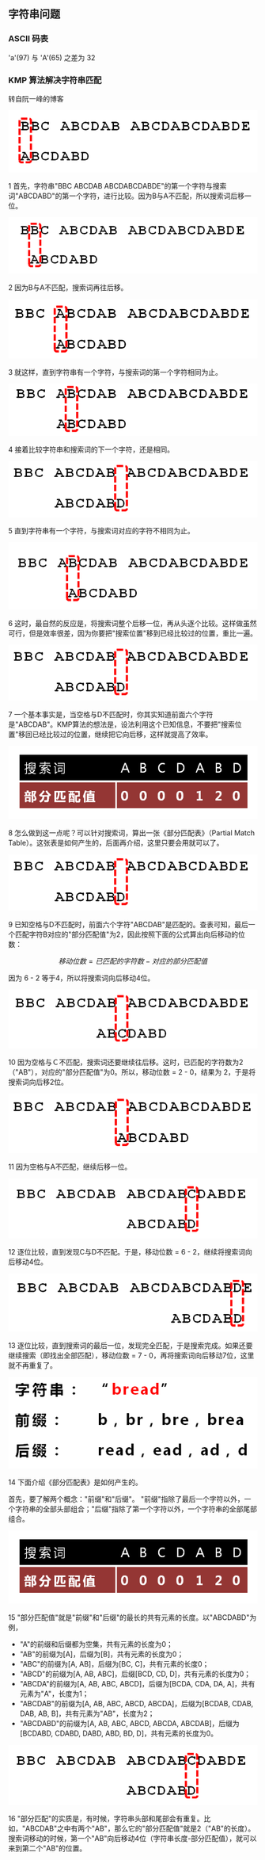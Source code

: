## 字符串问题

### ASCII 码表

'a'(97) 与 'A'(65) 之差为 32

### KMP 算法解决字符串匹配

转自阮一峰的博客

![](../figs/kmp1.png)

1 首先，字符串"BBC ABCDAB ABCDABCDABDE"的第一个字符与搜索词"ABCDABD"的第一个字符，进行比较。因为B与A不匹配，所以搜索词后移一位。

![](../figs/kmp2.png)

2 因为B与A不匹配，搜索词再往后移。

![](../figs/kmp3.png)

3 就这样，直到字符串有一个字符，与搜索词的第一个字符相同为止。

![](../figs/kmp4.png)

4 接着比较字符串和搜索词的下一个字符，还是相同。

![](../figs/kmp5.png)

5 直到字符串有一个字符，与搜索词对应的字符不相同为止。

![](../figs/kmp6.png)

6 这时，最自然的反应是，将搜索词整个后移一位，再从头逐个比较。这样做虽然可行，但是效率很差，因为你要把"搜索位置"移到已经比较过的位置，重比一遍。

![](../figs/kmp7.png)

7 一个基本事实是，当空格与D不匹配时，你其实知道前面六个字符是"ABCDAB"。KMP算法的想法是，设法利用这个已知信息，不要把"搜索位置"移回已经比较过的位置，继续把它向后移，这样就提高了效率。

![](../figs/kmp8.png)

8 怎么做到这一点呢？可以针对搜索词，算出一张《部分匹配表》（Partial Match Table）。这张表是如何产生的，后面再介绍，这里只要会用就可以了。

![](../figs/kmp9.png)

9 已知空格与D不匹配时，前面六个字符"ABCDAB"是匹配的。查表可知，最后一个匹配字符B对应的"部分匹配值"为2，因此按照下面的公式算出向后移动的位数：

$$
移动位数 = 已匹配的字符数 - 对应的部分匹配值
$$

因为 6 - 2 等于4，所以将搜索词向后移动4位。

![](../figs/kmp10.png)

10 因为空格与Ｃ不匹配，搜索词还要继续往后移。这时，已匹配的字符数为2（"AB"），对应的"部分匹配值"为0。所以，移动位数 = 2 - 0，结果为 2，于是将搜索词向后移2位。

![](../figs/kmp11.png)

11 因为空格与A不匹配，继续后移一位。

![](../figs/kmp12.png)

12 逐位比较，直到发现C与D不匹配。于是，移动位数 = 6 - 2，继续将搜索词向后移动4位。

![](../figs/kmp13.png)

13 逐位比较，直到搜索词的最后一位，发现完全匹配，于是搜索完成。如果还要继续搜索（即找出全部匹配），移动位数 = 7 - 0，再将搜索词向后移动7位，这里就不再重复了。

![](../figs/kmp14.png)

14 下面介绍《部分匹配表》是如何产生的。

首先，要了解两个概念："前缀"和"后缀"。 "前缀"指除了最后一个字符以外，一个字符串的全部头部组合；"后缀"指除了第一个字符以外，一个字符串的全部尾部组合。

![](../figs/kmp15.png)

15 "部分匹配值"就是"前缀"和"后缀"的最长的共有元素的长度。以"ABCDABD"为例，

- "A"的前缀和后缀都为空集，共有元素的长度为0；
- "AB"的前缀为\[A\]，后缀为\[B\]，共有元素的长度为0；
- "ABC"的前缀为\[A, AB\]，后缀为\[BC, C\]，共有元素的长度0；
- "ABCD"的前缀为\[A, AB, ABC\]，后缀[BCD, CD, D\]，共有元素的长度为0；
- "ABCDA"的前缀为\[A, AB, ABC, ABCD\]，后缀为\[BCDA, CDA, DA, A\]，共有元素为"A"，长度为1；
- "ABCDAB"的前缀为\[A, AB, ABC, ABCD, ABCDA\]，后缀为\[BCDAB, CDAB, DAB, AB, B\]，共有元素为"AB"，长度为2；
- "ABCDABD"的前缀为\[A, AB, ABC, ABCD, ABCDA, ABCDAB\]，后缀为\[BCDABD, CDABD, DABD, ABD, BD, D\]，共有元素的长度为0。

![](../figs/kmp16.png)

16 "部分匹配"的实质是，有时候，字符串头部和尾部会有重复。比如，"ABCDAB"之中有两个"AB"，那么它的"部分匹配值"就是2（"AB"的长度）。搜索词移动的时候，第一个"AB"向后移动4位（字符串长度-部分匹配值），就可以来到第二个"AB"的位置。